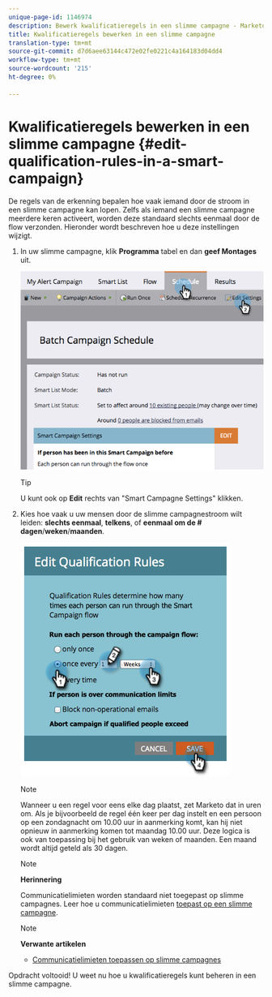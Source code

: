 ```yaml
---
unique-page-id: 1146974
description: Bewerk kwalificatieregels in een slimme campagne - Marketo Docs - Productdocumentatie
title: Kwalificatieregels bewerken in een slimme campagne
translation-type: tm+mt
source-git-commit: d7d6aee63144c472e02fe0221c4a164183d04dd4
workflow-type: tm+mt
source-wordcount: '215'
ht-degree: 0%

---
```



# Kwalificatieregels bewerken in een slimme campagne {#edit-qualification-rules-in-a-smart-campaign}

De regels van de erkenning bepalen hoe vaak iemand door de stroom in een slimme campagne kan lopen. Zelfs als iemand een slimme campagne meerdere keren activeert, worden deze standaard slechts eenmaal door de flow verzonden. Hieronder wordt beschreven hoe u deze instellingen wijzigt.

1. In uw slimme campagne, klik **Programma** tabel en dan **geef Montages** uit.

   ![](assets/programeditsettings-hands.png)

   >[!TIP]
   >
   >U kunt ook op **Edit** rechts van &quot;Smart Campagne Settings&quot; klikken.

1. Kies hoe vaak u uw mensen door de slimme campagnestroom wilt leiden: **slechts eenmaal**, **telkens**, of **eenmaal om de # dagen**/**weken**/**maanden**.

   ![](assets/edit-qualification-rules-in-a-smart-campaign.png)

   >[!NOTE]
   >
   >Wanneer u een regel voor eens elke dag plaatst, zet Marketo dat in uren om. Als je bijvoorbeeld de regel één keer per dag instelt en een persoon op een zondagnacht om 10.00 uur in aanmerking komt, kan hij niet opnieuw in aanmerking komen tot maandag 10.00 uur. Deze logica is ook van toepassing bij het gebruik van weken of maanden. Een maand wordt altijd geteld als 30 dagen.

   >[!NOTE]
   >
   >**Herinnering**
   >
   >
   >Communicatielimieten worden standaard niet toegepast op slimme campagnes. Leer hoe u communicatielimieten [toepast op een slimme campagne](apply-communication-limits-to-smart-campaign.md).

   >[!NOTE]
   >
   >**Verwante artikelen**
   >
   >    
   >    
   >    * [Communicatielimieten toepassen op slimme campagnes](apply-communication-limits-to-smart-campaign.md)


Opdracht voltooid! U weet nu hoe u kwalificatieregels kunt beheren in een slimme campagne.